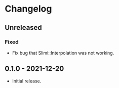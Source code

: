 # Changelog

## Unreleased

### Fixed

- Fix bug that Slimi::Interpolation was not working.

## 0.1.0 - 2021-12-20

- Initial release.
